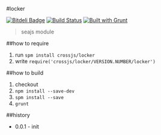 #locker

[![Bitdeli Badge](https://d2weczhvl823v0.cloudfront.net/crossjs/locker/trend.png)](https://bitdeli.com/free "Bitdeli Badge")
[![Build Status](https://api.travis-ci.org/crossjs/locker.png?branch=master)](http://travis-ci.org/crossjs/locker)
[![Built with Grunt](https://cdn.gruntjs.com/builtwith.png)](http://gruntjs.com/)

 > seajs module

##how to require
1. run `spm install crossjs/locker`
1. write `require('crossjs/locker/VERSION.NUMBER/locker')`

##how to build
1. checkout
1. `npm install --save-dev`
1. `spm install --save`
1. `grunt`

##history

- 0.0.1 - init
